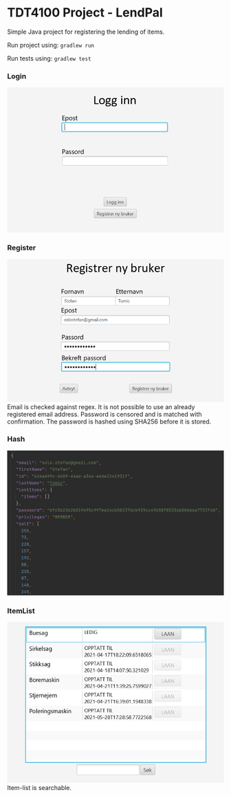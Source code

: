 # TDT4100 Project - LendPal

Simple Java project for registering the lending of items. 

Run project using: ``` gradlew run ```

Run tests using: ``` gradlew test ```


### Login
![Login](./images/login.PNG)

### Register
![Register](./images/register.PNG)
Email is checked against regex.
It is not possible to use an already registered email address. 
Password is censored and is matched with confirmation.
The password is hashed using SHA256 before it is stored.

### Hash
![Register](./images/hash.PNG)

### ItemList
![ItemList](./images/list.PNG)
Item-list is searchable.
